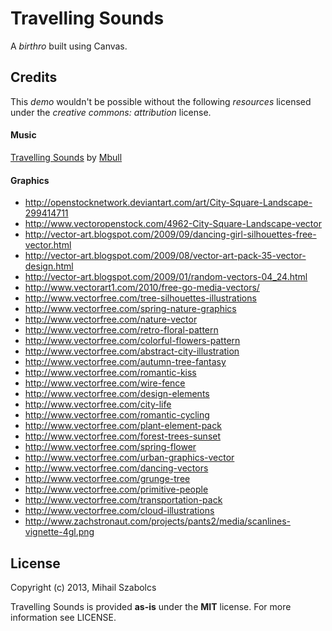 Travelling Sounds
===============
A *birthro* built using Canvas.

Credits
-------
This *demo* wouldn't be possible without the following *resources*
licensed under the *creative commons: attribution* license.

#### Music
[Travelling Sounds](https://soundcloud.com/mbull-1/travelling-sounds) by
[Mbull](https://soundcloud.com/mbull-1)

#### Graphics
* http://openstocknetwork.deviantart.com/art/City-Square-Landscape-299414711
* http://www.vectoropenstock.com/4962-City-Square-Landscape-vector
* http://vector-art.blogspot.com/2009/09/dancing-girl-silhouettes-free-vector.html
* http://vector-art.blogspot.com/2009/08/vector-art-pack-35-vector-design.html
* http://vector-art.blogspot.com/2009/01/random-vectors-04_24.html
* http://www.vectorart1.com/2010/free-go-media-vectors/
* http://www.vectorfree.com/tree-silhouettes-illustrations
* http://www.vectorfree.com/spring-nature-graphics
* http://www.vectorfree.com/nature-vector
* http://www.vectorfree.com/retro-floral-pattern
* http://www.vectorfree.com/colorful-flowers-pattern
* http://www.vectorfree.com/abstract-city-illustration
* http://www.vectorfree.com/autumn-tree-fantasy
* http://www.vectorfree.com/romantic-kiss
* http://www.vectorfree.com/wire-fence
* http://www.vectorfree.com/design-elements
* http://www.vectorfree.com/city-life
* http://www.vectorfree.com/romantic-cycling
* http://www.vectorfree.com/plant-element-pack
* http://www.vectorfree.com/forest-trees-sunset
* http://www.vectorfree.com/spring-flower
* http://www.vectorfree.com/urban-graphics-vector
* http://www.vectorfree.com/dancing-vectors
* http://www.vectorfree.com/grunge-tree
* http://www.vectorfree.com/primitive-people
* http://www.vectorfree.com/transportation-pack
* http://www.vectorfree.com/cloud-illustrations
* http://www.zachstronaut.com/projects/pants2/media/scanlines-vignette-4gl.png

License
-------
Copyright (c) 2013, Mihail Szabolcs

Travelling Sounds is provided **as-is** under the **MIT** license. 
For more information see LICENSE.
